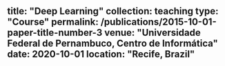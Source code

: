 title: "Deep Learning"
collection: teaching
type: "Course"
permalink: /publications/2015-10-01-paper-title-number-3
venue: "Universidade Federal de Pernambuco, Centro de Informática"
date: 2020-10-01
location: "Recife, Brazil"
---

<script src="https://bibbase.org/show?bib=https://dblp.org/pid/75/5629.bib&jsonp=1"></script>
